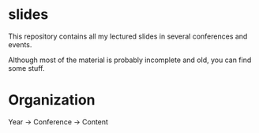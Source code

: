 # slides

This repository contains all my lectured slides in several conferences and events. 

Although most of the material is probably incomplete and old, you can find some stuff.

# Organization

Year -> Conference -> Content
